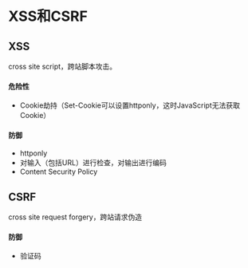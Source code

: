 # XSS和CSRF

## XSS

cross site script，跨站脚本攻击。

#### 危险性

* Cookie劫持（Set-Cookie可以设置httponly，这时JavaScript无法获取Cookie）

#### 防御

* httponly
* 对输入（包括URL）进行检查，对输出进行编码
* Content Security Policy

## CSRF

cross site request forgery，跨站请求伪造

#### 防御

* 验证码
